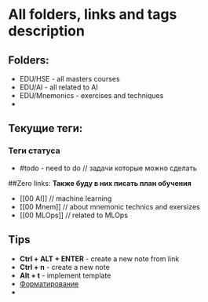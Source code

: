 # All folders, links and tags description 

## Folders:
- EDU/HSE - all masters courses
- EDU/AI - all related to AI
- EDU/Mnemonics - exercises and techniques
- 

## Текущие теги:
### Теги статуса
- #todo - need to do // задачи которые можно сделать

##Zero links:
**Также буду в них писать план обучения**
- [[00 AI]] // machine learning
- [[00 Mnem]] // about mnemonic technics and exersizes
- [[00 MLOps]] // related to MLOps

## Tips
- **Ctrl + ALT + ENTER** - create a new note from link
- **Ctrl + n** - create a new note
- **Alt + t** - implement template
- [Форматирование](https://publish.obsidian.md/help-ru/%D0%A0%D1%83%D0%BA%D0%BE%D0%B2%D0%BE%D0%B4%D1%81%D1%82%D0%B2%D0%B0/%D0%A4%D0%BE%D1%80%D0%BC%D0%B0%D1%82%D0%B8%D1%80%D0%BE%D0%B2%D0%B0%D0%BD%D0%B8%D0%B5+%D0%B7%D0%B0%D0%BC%D0%B5%D1%82%D0%BE%D0%BA)
-  